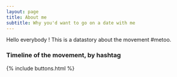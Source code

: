 ```yaml
---
layout: page
title: About me
subtitle: Why you'd want to go on a date with me
---
```


Hello everybody ! This is a datastory about the movement #metoo.

### Timeline of the movement, by hashtag

{% include buttons.html %}
